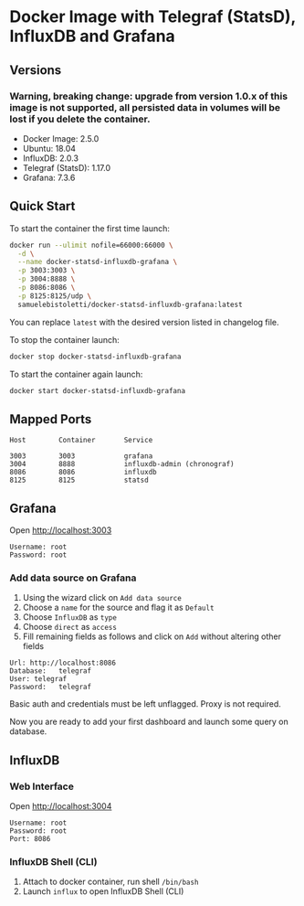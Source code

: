 # Docker Image with Telegraf (StatsD), InfluxDB and Grafana

## Versions

### Warning, breaking change: upgrade from version 1.0.x of this image is not supported, all persisted data in volumes will be lost if you delete the container.

* Docker Image:      2.5.0
* Ubuntu:            18.04
* InfluxDB:          2.0.3
* Telegraf (StatsD): 1.17.0
* Grafana:           7.3.6

## Quick Start

To start the container the first time launch:

```sh
docker run --ulimit nofile=66000:66000 \
  -d \
  --name docker-statsd-influxdb-grafana \
  -p 3003:3003 \
  -p 3004:8888 \
  -p 8086:8086 \
  -p 8125:8125/udp \
  samuelebistoletti/docker-statsd-influxdb-grafana:latest
```

You can replace `latest` with the desired version listed in changelog file.

To stop the container launch:

```sh
docker stop docker-statsd-influxdb-grafana
```

To start the container again launch:

```sh
docker start docker-statsd-influxdb-grafana
```

## Mapped Ports

```
Host		Container		Service

3003		3003			grafana
3004		8888			influxdb-admin (chronograf)
8086		8086			influxdb
8125		8125			statsd
```

## Grafana

Open <http://localhost:3003>

```
Username: root
Password: root
```

### Add data source on Grafana

1. Using the wizard click on `Add data source`
2. Choose a `name` for the source and flag it as `Default`
3. Choose `InfluxDB` as `type`
4. Choose `direct` as `access`
5. Fill remaining fields as follows and click on `Add` without altering other fields

```
Url: http://localhost:8086
Database:	telegraf
User: telegraf
Password:	telegraf
```

Basic auth and credentials must be left unflagged. Proxy is not required.

Now you are ready to add your first dashboard and launch some query on database.

## InfluxDB

### Web Interface

Open <http://localhost:3004>

```
Username: root
Password: root
Port: 8086
```

### InfluxDB Shell (CLI)

1. Attach to docker container, run shell `/bin/bash`
2. Launch `influx` to open InfluxDB Shell (CLI)
